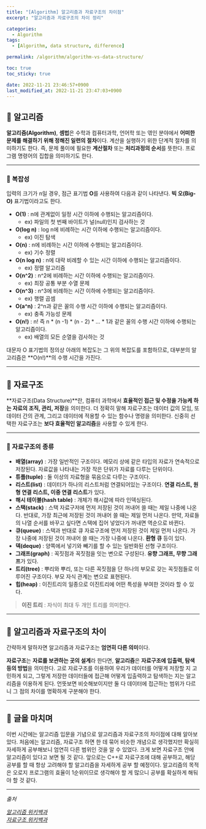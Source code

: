 ```yaml
---
title: "[Algorithm] 알고리즘과 자료구조의 차이점"
excerpt: "알고리즘과 자료구조의 차이 정리"

categories:
  - Algorithm
tags:
  - [Algorithm, data structure, difference]

permalink: /algorithm/algorithm-vs-data-structure/

toc: true
toc_sticky: true

date: 2022-11-21 23:46:57+0900
last_modified_at: 2022-11-21 23:47:03+0900
---
```

 
## 👻 알고리즘
**알고리즘(Algorithm)**, **셈법**은 수학과 컴퓨터과학, 언어학 또는 엮인 분야에서 **어떠한 문제를 해결하기 위해 정해진 일련의 절차**이다. 계산을 실행하기 위한 단계적 절차를 의미하기도 한다. 즉, 문제 풀이에 필요한 **계산절차** 또는 **처리과정의 순서**를 뜻한다. 프로그램 명령어의 집합을 의미하기도 한다.
 
***

### 🌱 복잡성
입력의 크기가 n일 경우, 점근 표기법 **O**를 사용하여 다음과 같이 나타낸다. **빅 오(Big-O)** 표기법이라고도 한다.

- **O(1)** : n에 관계없이 일정 시간 이하에 수행되는 알고리즘이다.
    - ex) 파일의 첫 번째 바이트가 널(null)인지 검사하는 것
- **O(log n)** : log n에 비례하는 시간 이하에 수행되는 알고리즘이다.
    - ex) 이진 탐색
- **O(n)** : n에 비례하는 시간 이하에 수행되는 알고리즘이다.
    - ex) 기수 정렬
- **O(n log n)** : n에 대략 비례할 수 있는 시간 이하에 수행되는 알고리즘이다.
    - ex) 정렬 알고리즘
- **O(n^2)** : n^2에 비례하는 시간 이하에 수행되는 알고리즘이다.
    - ex) 최장 공통 부분 수열 문제
- **O(n^3)** : n^3에 비례하는 시간 이하에 수행되는 알고리즘이다.
    - ex) 행렬 곱셈
- **O(a^n)** : 2^n과 같은 꼴의 수행 시간 이하에 수행되는 알고리즘이다.
    - ex) 충족 가능성 문제
- **O(n!)** : n! 즉 n * (n -1) * (n - 2) * ... * 1과 같은 꼴의 수행 시간 이하에 수행되는 알고리즘이다.
    - ex) 배열의 모든 순열을 검사하는 것

대문자 O 표기법의 정의상 아래의 복잡도는 그 위의 복잡도를 포함하므로, 대부분의 알고리즘은 **O(n!)**의 수행 시간을 가진다.

***

## 👻 자료구조
**자료구조(Data Structure)**란, 컴퓨터 과학에서 **효율적인 접근 및 수정을 가능케 하는 자료의 조직, 관리, 저장**을 의미한다. 더 정확히 말해 자료구조는 데이터 값의 모임, 또 데이터 간의 관계, 그리고 데이터에 적용할 수 있는 함수나 명령을 의미한다. 신중히 선택한 자료구조는 **보다 효율적인 알고리즘**을 사용할 수 있게 한다.

***

### 🌱 자료구조의 종류
- **배열(array)** : 가장 일반적인 구조이다. 메모리 상에 같은 타입의 자료가 연속적으로 저장된다. 자료값을 나타내는 가장 작은 단위가 자료를 다루는 단위이다.
- **튜플(tuple)** : 둘 이상의 자료형을 묶음으로 다루는 구조이다.
- **리스트(list)** : 데이터가 하나의 리스트처럼 연결되어있는 구조이다. **연결 리스트, 원형 연결 리스트, 이중 연결 리스트**가 있다.
- **해시 테이블(hash table)** : 개체가 해시값에 따라 인덱싱된다.
- **스택(stack)** : 스택 자료구저에 먼저 저장된 것이 꺼내어 쓸 때는 제일 나중에 나온다. 반대로, 가장 최근에 저장된 것이 꺼내어 쓸 때는 제일 먼저 나온다. 만약, 자료들의 나열 순서를 바꾸고 싶다면 스택에 집어 넣었다가 꺼내면 역순으로 바뀐다.
- **큐(queue)** : 스택과 반대로 큐 자료구조에 먼저 저장된 것이 제일 먼저 나온다. 가장 나중에 저장된 것이 꺼내어 쓸 때는 가장 나중에 나온다. **환형 큐** 등이 있다.
- **덱(deque)** : 양쪽에서 넣기와 빼기를 할 수 있는 일반화된 선형 구조이다.
- **그래프(graph)** : 꼭짓점과 꼭짓점을 잇는 변으로 구성된다. **유향 그래프, 무향 그래프**가 있다.
- **트리(tree)** : 뿌리와 뿌리, 또는 다른 꼭짓점을 단 하나의 부모로 갖는 꼭짓점들로 이루어진 구조이다. 부모 자식 관계는 변으로 표현된다.
- **힙(heap)** : 이진트리의 일종으로 이진트리에 어떤 특성을 부여한 것이라 할 수 있다.

> **이진 트리** : 자식이 최대 두 개인 트리를 의미한다.

***

## 👻 알고리즘과 자료구조의 차이
간략하게 말하자면 알고리즘과 자료구조는 **엄연히 다른 의미**이다.

**자료구조**는 **자료를 보관하는 곳의 설계**라 한다면, **알고리즘**은 **자료구조에 입출력, 탐색 등의 방법**을 의미한다. 고로 자료구조를 이용하여 우리가 데이터를 어떻게 저장할 지 고민하게 되고, 그렇게 저장한 데이터들에 접근해 어떻게 입출력하고 탐색하는 지는 알고리즘을 이용하게 된다. 언뜻보면 비슷해보이지만 둘 다 데이터에 접근하는 범위가 다르니 그 점의 차이를 명확하게 구분해야 한다.

***

## 👻 글을 마치며
이번 시간에는 알고리즘 입문을 기념으로 알고리즘과 자료구조의 차이점에 대해 알아보았다. 처음에는 알고리즘, 자료구조 하면 한 데 묶어 비슷한 개념으로 생각했지만 확실히 자세하게 공부해보니 엄연히 다른 범위인 것을 알 수 있었다. 크게 보면 자료구조 안에 알고리즘이 있다고 보면 될 것 같다. 앞으로는 C++로 자료구조에 대해 공부하고, 해당 공부를 할 때 항상 고려해야 할 알고리즘을 자세하게 공부 할 예정이다. 알고리즘의 목적은 오로지 프로그램의 효율이 1순위이므로 생각해야 할 게 많으니 공부를 확실하게 해둬야 할 것 같다.

***

_출처_

_[알고리즘 위키백과](https://ko.wikipedia.org/wiki/%EC%95%8C%EA%B3%A0%EB%A6%AC%EC%A6%98)_   
_[자료구조 위키백과](https://ko.wikipedia.org/wiki/%EC%9E%90%EB%A3%8C_%EA%B5%AC%EC%A1%B0)_